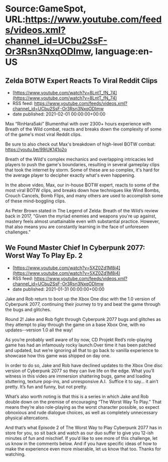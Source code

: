 # Source:GameSpot, URL:https://www.youtube.com/feeds/videos.xml?channel_id=UCbu2SsF-Or3Rsn3NxqODImw, language:en-US

## Zelda BOTW Expert Reacts To Viral Reddit Clips
 - [https://www.youtube.com/watch?v=8LntT_fN_74](https://www.youtube.com/watch?v=8LntT_fN_74)
 - RSS feed: https://www.youtube.com/feeds/videos.xml?channel_id=UCbu2SsF-Or3Rsn3NxqODImw
 - date published: 2021-02-01 00:00:00+00:00

Max “RinHara5aki” Blumenthal with over 2300+ hours experience with Breath of the Wild combat, reacts and breaks down the complexity of some of the game's most viral Reddit clips. 

Be sure to also check out Max's breakdown of high-level BOTW combat: https://youtu.be/99iUK141o2o

Breath of the Wild's complex mechanics and overlapping intricacies led players to push the game's boundaries, resulting in several gameplay clips that took the internet by storm. Some of these are so complex, it's hard for the average player to decipher exactly what's even happening. 

In the above video, Max, our in-house BOTW expert, reacts to some of the most viral BOTW clips, and breaks down how techniques like Wind Bombs, Crouch Cancels, Bomb Flips, and many others are used to accomplish some of these mind-boggling clips.

As Peter Brown stated in The Legend of Zelda: Breath of the Wild’s review back in 2017, "Given the myriad enemies and weapons you're up against, mastery feels almost unattainable even with substantial practice. However, that also means you are constantly learning in the face of unforeseen challenges."

## We Found Master Chief In Cyberpunk 2077: Worst Way To Play Ep. 2
 - [https://www.youtube.com/watch?v=5XZ0Zd1M8i4](https://www.youtube.com/watch?v=5XZ0Zd1M8i4)
 - RSS feed: https://www.youtube.com/feeds/videos.xml?channel_id=UCbu2SsF-Or3Rsn3NxqODImw
 - date published: 2021-01-31 00:00:00+00:00

Jake and Rob return to boot up the Xbox One disc with the 1.0 version of Cyberpunk 2077, continuing their journey to try and beat the game through the bugs and glitches.

Round 2! Jake and Rob fight through Cyberpunk 2077 bugs and glitches as they attempt to play through the game on a base Xbox One, with no updates--version 1.0 all the way!

As you’re probably well aware of by now, CD Projekt Red’s role-playing game has had an infamously rocky launch.Over time it has been patched and updated, but we’re ignoring all that to go back to vanilla experience to showcase how this game was shipped on day one.

In order to do so, Jake and Rob have declined updates to the Xbox One disc version of Cyberpunk 2077 so they can live life on the edge. What you’ll witness in this video are immersion shattering bugs, game and loading stuttering, texture pop-ins, and unresponsive A.I.  Suffice it to say… it ain’t pretty. It’s fun and funny, but not pretty.

What’s also worth noting is that this is a series in which Jake and Rob double down on the premise of encouraging “The Worst Way To Play.” That means they’re also role-playing as the worst character possible, so expect obnoxious and rude dialogue choices, as well as completely unnecessary physical altercations.

And that’s what Episode 2 of The Worst Way to Play Cyberpunk 2077 has in store for you, so sit back and watch as our duo suffer to give you 12-ish minutes of fun and mischief. If you’d like to see more of this challenge, let us know in the comments below. And if you have specific ideas of how to make the experience even more miserable, let us know that too. Thanks for watching.

